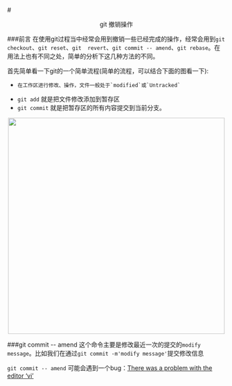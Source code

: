 #<center>git 撤销操作</center>

###前言
   在使用git过程当中经常会用到撤销一些已经完成的操作，经常会用到`git checkout`、`git reset`、`git  revert`、`git commit -- amend`、`git rebase`。在用法上也有不同之处，简单的分析下这几种方法的不同。
  
  首先简单看一下git的一个简单流程(简单的流程，可以结合下面的图看一下):
  
  
  *     在工作区进行修改、操作，文件一般处于`modified`或`Untracked`
  *    `git add`   就是把文件修改添加到暂存区
  *    `git commit`  就是把暂存区的所有内容提交到当前分支。
  
  <center>
  <img src="http://osz3uubsl.bkt.clouddn.com/gitflow.png"  alt="" width=500 />
  </center>
  
###git commit -- amend
这个命令主要是修改最近一次的提交的`modify message`。比如我们在通过`git commit -m'modify message'`提交修改信息

`git commit -- amend` 可能会遇到一个bug：[There was a problem with the editor ‘vi’](http://blog.csdn.net/foolsong/article/details/75042751)
